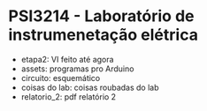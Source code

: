 # PSI3214 - Laboratório de instrumenetação elétrica

- etapa2: VI feito até agora
- assets: programas pro Arduino
- circuito: esquemático
- coisas do lab: coisas roubadas do lab
- relatorio_2: pdf relatório 2
